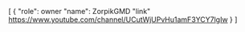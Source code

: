[
    {
        "role": owner
        "name": ZorpikGMD
        "link" https://www.youtube.com/channel/UCutWjUPvHu1amF3YCY7lgIw
    }
]
